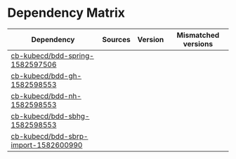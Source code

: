 # Dependency Matrix

Dependency | Sources | Version | Mismatched versions
---------- | ------- | ------- | -------------------
[cb-kubecd/bdd-spring-1582597506](https://github.com/cb-kubecd/bdd-spring-1582597506.git) |  | []() | 
[cb-kubecd/bdd-gh-1582598553](https://github.com/cb-kubecd/bdd-gh-1582598553.git) |  | []() | 
[cb-kubecd/bdd-nh-1582598553](https://github.com/cb-kubecd/bdd-nh-1582598553.git) |  | []() | 
[cb-kubecd/bdd-sbhg-1582598553](https://github.com/cb-kubecd/bdd-sbhg-1582598553.git) |  | []() | 
[cb-kubecd/bdd-sbrp-import-1582600990](https://github.com/cb-kubecd/bdd-sbrp-import-1582600990.git) |  | []() | 
